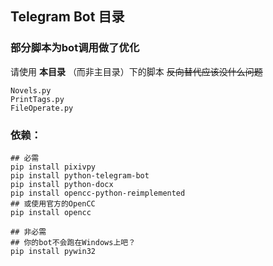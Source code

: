 ## Telegram Bot 目录

### 部分脚本为bot调用做了优化  
请使用 **本目录** （而非主目录）下的脚本
~~反向替代应该没什么问题~~
```
Novels.py
PrintTags.py
FileOperate.py
```


### 依赖：

```
## 必需
pip install pixivpy
pip install python-telegram-bot
pip install python-docx
pip install opencc-python-reimplemented
## 或使用官方的OpenCC
pip install opencc

## 非必需
## 你的bot不会跑在Windows上吧？
pip install pywin32
```
